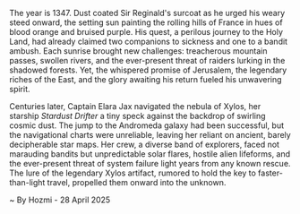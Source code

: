 
The year is 1347.  Dust coated Sir Reginald's surcoat as he urged his weary steed onward, the setting sun painting the rolling hills of France in hues of blood orange and bruised purple.  His quest, a perilous journey to the Holy Land, had already claimed two companions to sickness and one to a bandit ambush.  Each sunrise brought new challenges: treacherous mountain passes, swollen rivers, and the ever-present threat of raiders lurking in the shadowed forests. Yet, the whispered promise of Jerusalem, the legendary riches of the East, and the glory awaiting his return fueled his unwavering spirit.


Centuries later, Captain Elara Jax navigated the nebula of Xylos, her starship *Stardust Drifter* a tiny speck against the backdrop of swirling cosmic dust.  The jump to the Andromeda galaxy had been successful, but the navigational charts were unreliable, leaving her reliant on ancient, barely decipherable star maps.  Her crew, a diverse band of explorers, faced not marauding bandits but unpredictable solar flares, hostile alien lifeforms, and the ever-present threat of system failure light years from any known rescue.  The lure of the legendary Xylos artifact, rumored to hold the key to faster-than-light travel, propelled them onward into the unknown.

~ By Hozmi - 28 April 2025
